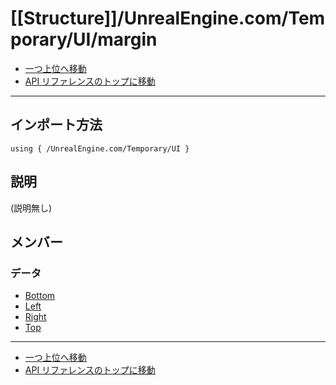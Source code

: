 # [[Structure]]/UnrealEngine.com/Temporary/UI/margin

- [一つ上位へ移動](../main.md)
- [API リファレンスのトップに移動](../../../../main.md)

---

## インポート方法

```verse
using { /UnrealEngine.com/Temporary/UI }
```

## 説明

(説明無し)

## メンバー

### データ

- [Bottom](./D_Bottom/main.md)
- [Left](./D_Left/main.md)
- [Right](./D_Right/main.md)
- [Top](./D_Top/main.md)

---

- [一つ上位へ移動](../main.md)
- [API リファレンスのトップに移動](../../../../main.md)
